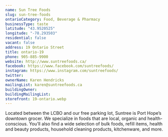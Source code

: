 ```yaml
---
name: Sun Tree Foods
slug: sun-tree-foods
ontarioCategory: Food, Beverage & Pharmacy
businessType: taste
latitude: "43.9520525"
longitude: "-78.293503"
residential: false
vacant: false
address: 19 Ontario Street
title: ontario-19
phone: 905-885-9900
website: http://www.suntreefoods.ca/
facebook: https://www.facebook.com/suntreefoods/
instagram: https://www.instagram.com/suntreefoods/
twitter:
ownerName: Karen Hendricks
mailingList: karen@suntreefoods.ca
buildingOwner:
buildingMailingList:
storefront: 19-ontario.webp
---
```


Located between the LCBO and our free parking lot, Suntree is Port Hope’s downtown grocer. We specialize in foods that
are local, organic and health-conscious. You’ll also find a wide selection of bulk foods, refill items, health and
beauty products, household cleaning products, kitchenware, and more.

